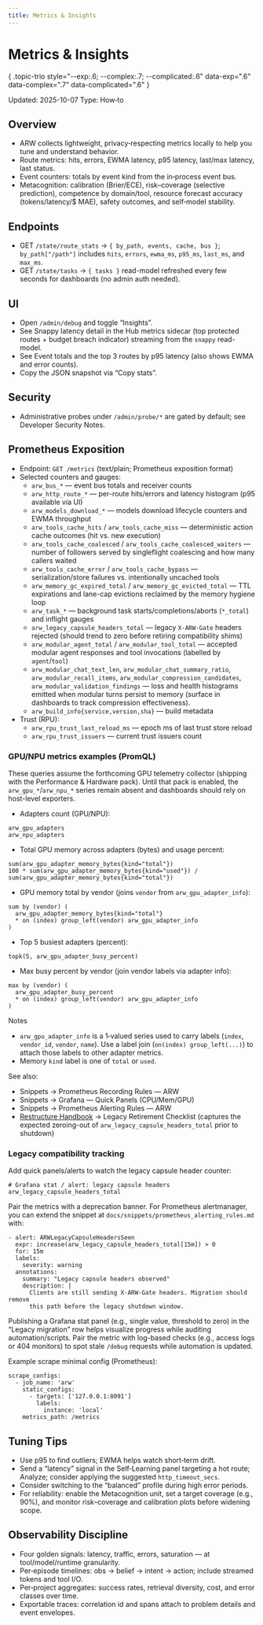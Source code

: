 ```yaml
---
title: Metrics & Insights
---
```


# Metrics & Insights
{ .topic-trio style="--exp:.6; --complex:.7; --complicated:.6" data-exp=".6" data-complex=".7" data-complicated=".6" }

Updated: 2025-10-07
Type: How‑to

## Overview
- ARW collects lightweight, privacy‑respecting metrics locally to help you tune and understand behavior.
- Route metrics: hits, errors, EWMA latency, p95 latency, last/max latency, last status.
- Event counters: totals by event kind from the in‑process event bus.
- Metacognition: calibration (Brier/ECE), risk–coverage (selective prediction), competence by domain/tool, resource forecast accuracy (tokens/latency/$ MAE), safety outcomes, and self‑model stability.

## Endpoints
- GET `/state/route_stats` → `{ by_path, events, cache, bus }`; `by_path["/path"]` includes `hits`, `errors`, `ewma_ms`, `p95_ms`, `last_ms`, and `max_ms`.
- GET `/state/tasks` → `{ tasks }` read-model refreshed every few seconds for dashboards (no admin auth needed).

## UI
- Open `/admin/debug` and toggle “Insights”.
- See Snappy latency detail in the Hub metrics sidecar (top protected routes + budget breach indicator) streaming from the `snappy` read-model.
- See Event totals and the top 3 routes by p95 latency (also shows EWMA and error counts).
- Copy the JSON snapshot via “Copy stats”.

## Security
- Administrative probes under `/admin/probe/*` are gated by default; see Developer Security Notes.

## Prometheus Exposition

- Endpoint: `GET /metrics` (text/plain; Prometheus exposition format)
- Selected counters and gauges:
  - `arw_bus_*` — event bus totals and receiver counts
  - `arw_http_route_*` — per-route hits/errors and latency histogram (p95 available via UI)
  - `arw_models_download_*` — models download lifecycle counters and EWMA throughput
  - `arw_tools_cache_hits` / `arw_tools_cache_miss` — deterministic action cache outcomes (hit vs. new execution)
  - `arw_tools_cache_coalesced` / `arw_tools_cache_coalesced_waiters` — number of followers served by singleflight coalescing and how many callers waited
  - `arw_tools_cache_error` / `arw_tools_cache_bypass` — serialization/store failures vs. intentionally uncached tools
  - `arw_memory_gc_expired_total` / `arw_memory_gc_evicted_total` — TTL expirations and lane-cap evictions reclaimed by the memory hygiene loop
  - `arw_task_*` — background task starts/completions/aborts (`*_total`) and inflight gauges
  - `arw_legacy_capsule_headers_total` — legacy `X-ARW-Gate` headers rejected (should trend to zero before retiring compatibility shims)
  - `arw_modular_agent_total` / `arw_modular_tool_total` — accepted modular agent responses and tool invocations (labelled by `agent`/`tool`)
  - `arw_modular_chat_text_len`, `arw_modular_chat_summary_ratio`, `arw_modular_recall_items`, `arw_modular_compression_candidates`, `arw_modular_validation_findings` — loss and health histograms emitted when modular turns persist to memory (surface in dashboards to track compression effectiveness).
  - `arw_build_info{service,version,sha}` — build metadata
- Trust (RPU):
    - `arw_rpu_trust_last_reload_ms` — epoch ms of last trust store reload
    - `arw_rpu_trust_issuers` — current trust issuers count

### GPU/NPU metrics examples (PromQL)

These queries assume the forthcoming GPU telemetry collector (shipping with the Performance & Hardware pack). Until that pack is enabled, the `arw_gpu_*`/`arw_npu_*` series remain absent and dashboards should rely on host-level exporters.

- Adapters count (GPU/NPU):
```
arw_gpu_adapters
arw_npu_adapters
```

- Total GPU memory across adapters (bytes) and usage percent:
```
sum(arw_gpu_adapter_memory_bytes{kind="total"})
100 * sum(arw_gpu_adapter_memory_bytes{kind="used"}) / sum(arw_gpu_adapter_memory_bytes{kind="total"})
```

- GPU memory total by vendor (joins `vendor` from `arw_gpu_adapter_info`):
```
sum by (vendor) (
  arw_gpu_adapter_memory_bytes{kind="total"}
  * on (index) group_left(vendor) arw_gpu_adapter_info
)
```

- Top 5 busiest adapters (percent):
```
topk(5, arw_gpu_adapter_busy_percent)
```

- Max busy percent by vendor (join vendor labels via adapter info):
```
max by (vendor) (
  arw_gpu_adapter_busy_percent
  * on (index) group_left(vendor) arw_gpu_adapter_info
)
```

Notes
- `arw_gpu_adapter_info` is a 1‑valued series used to carry labels (`index`, `vendor_id`, `vendor`, `name`). Use a label join (`on(index) group_left(...)`) to attach those labels to other adapter metrics.
- Memory `kind` label is one of `total` or `used`.

See also:
- Snippets → Prometheus Recording Rules — ARW
- Snippets → Grafana — Quick Panels (CPU/Mem/GPU)
- Snippets → Prometheus Alerting Rules — ARW
- [Restructure Handbook](../RESTRUCTURE.md) → Legacy Retirement Checklist (captures the expected zeroing-out of `arw_legacy_capsule_headers_total` prior to shutdown)

### Legacy compatibility tracking

Add quick panels/alerts to watch the legacy capsule header counter:

```
# Grafana stat / alert: legacy capsule headers
arw_legacy_capsule_headers_total
```

Pair the metrics with a deprecation banner. For Prometheus alertmanager, you can extend the snippet at `docs/snippets/prometheus_alerting_rules.md` with:

```
- alert: ARWLegacyCapsuleHeadersSeen
  expr: increase(arw_legacy_capsule_headers_total[15m]) > 0
  for: 15m
  labels:
    severity: warning
  annotations:
    summary: "Legacy capsule headers observed"
    description: |
      Clients are still sending X-ARW-Gate headers. Migration should remove
      this path before the legacy shutdown window.
```

Publishing a Grafana stat panel (e.g., single value, threshold to zero) in the “Legacy migration” row helps visualize progress while auditing automation/scripts.
Pair the metric with log-based checks (e.g., access logs or 404 monitors) to spot stale `/debug` requests while automation is updated.

Example scrape minimal config (Prometheus):
```
scrape_configs:
  - job_name: 'arw'
    static_configs:
      - targets: ['127.0.0.1:8091']
        labels:
          instance: 'local'
    metrics_path: /metrics
```

## Tuning Tips
- Use p95 to find outliers; EWMA helps watch short‑term drift.
- Send a “latency” signal in the Self‑Learning panel targeting a hot route; Analyze; consider applying the suggested `http_timeout_secs`.
- Consider switching to the “balanced” profile during high error periods.
- For reliability: enable the Metacognition unit, set a target coverage (e.g., 90%), and monitor risk–coverage and calibration plots before widening scope.

## Observability Discipline
- Four golden signals: latency, traffic, errors, saturation — at tool/model/runtime granularity.
- Per‑episode timelines: obs → belief → intent → action; include streamed tokens and tool I/O.
- Per‑project aggregates: success rates, retrieval diversity, cost, and error classes over time.
- Exportable traces: correlation id and spans attach to problem details and event envelopes.
